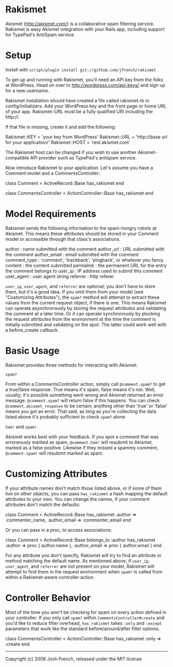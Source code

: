 Rakismet
========

Akismet (http://akismet.com/) is a collaborative spam filtering service.
Rakismet is easy Akismet integration with your Rails app, including support
for TypePad's AntiSpam service.


Setup
=====

Install with `script/plugin install git://github.com/jfrench/rakismet`

To get up and running with Rakismet, you'll need an API key from the folks at
WordPress. Head on over to http://wordpress.com/api-keys/ and sign up for a
new username.

Rakismet installation should have created a file called rakismet.rb in
config/initializers. Add your WordPress key and the front page or home URL of
your app. Rakismet::URL must be a fully qualified URI including the http://.

If that file is missing, create it and add the following:

  Rakismet::KEY  = 'your key from WordPress'
  Rakismet::URL  = 'http://base url for your application/'
  Rakismet::HOST = 'rest.akismet.com'

The Rakismet host can be changed if you wish to use another Akismet-compatible
API provider such as TypePad's antispam service.

Now introduce Rakismet to your application. Let's assume you have a Comment
model and a CommentsController:

  class Comment < ActiveRecord::Base
    has_rakismet
  end

  class CommentsController < ActionController::Base
    has_rakismet
  end


Model Requirements
==================

Rakismet sends the following information to the spam-hungry robots at Akismet.
This means these attributes should be stored in your Comment model or
accessible through that class's associations.

  author        : name submitted with the comment
  author_url    : URL submitted with the comment
  author_email  : email submitted with the comment
  comment_type  : 'comment', 'trackback', 'pingback', or whatever you fancy
  content       : the content submitted
  permalink     : the permanent URL for the entry the comment belongs to
  user_ip       : IP address used to submit this comment
  user_agent    : user agent string
  referrer      : http referer

`user_ip`, `user_agent`, and `referrer` are optional; you don't have to store
them, but it's a good idea. If you omit them from your model (see "Customizing
Attributes"), the `spam?` method will attempt to extract these values from the
current request object, if there is one. This means Rakismet can operate
asynchronously by storing the request attributes and validating the comment at
a later time. Or it can operate synchronously by plucking the request
attributes from the environment at the time the comment is initially submitted
and validating on the spot. The latter could work well with a before_create
callback.


Basic Usage
===========

Rakismet provides three methods for interacting with Akismet:

  `spam?`

From within a CommentsController action, simply call `@comment.spam?` to get a
true/false response. True means it's spam, false means it's not. Well,
usually; it's possible something went wrong and Akismet returned an error
message. `@comment.spam?` will return false if this happens. You can check
`@comment.akismet_response` to be certain; anything other than 'true' or
'false' means you got an error. That said, as long as you're collecting the
data listed above it's probably sufficient to check `spam?` alone.

  `ham!` and `spam!`

Akismet works best with your feedback. If you spot a comment that was
erroneously marked as spam, `@comment.ham!` will resubmit to Akismet, marked
as a false positive. Likewise if they missed a spammy comment,
`@comment.spam!` will resubmit marked as spam.


Customizing Attributes
======================

If your attribute names don't match those listed above, or if some of them
live on other objects, you can pass `has_rakismet` a hash mapping the default 
attributes to your own. You can change the names, if your comment attributes
don't match the defaults:

  class Comment < ActiveRecord::Base
    has_rakismet :author => :commenter_name,
                 :author_email => :commenter_email
  end

Or you can pass in a proc, to access associations:

  class Comment < ActiveRecord::Base
    belongs_to :author
    has_rakismet :author => proc { author.name },
                 :author_email => proc { author.email }
  end

For any attribute you don't specify, Rakismet will try to find an attribute or 
method matching the default name. As mentioned above, if `user_ip`,
`user_agent`, and `referrer` are not present on your model, Rakismet will
attempt to find them in the request environment when `spam?` is called from
within a Rakismet-aware controller action.

Controller Behavior
===================

Most of the time you won't be checking for spam on every action defined in
your controller. If you only call `spam?` within `CommentsController#create` 
and you'd like to reduce filter overhead, `has_rakismet` takes `:only` and
`:except` parameters that work like the standard before/around/after filter
options.

  class CommentsController < ActionController::Base
    has_rakismet :only => :create
  end


--------------------------------------------------------------
Copyright (c) 2008 Josh French, released under the MIT license
